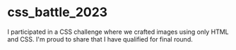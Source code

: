 # css_battle_2023
 I participated in a CSS challenge where we crafted images using only HTML and CSS. I'm proud to share that I have qualified for final round.
